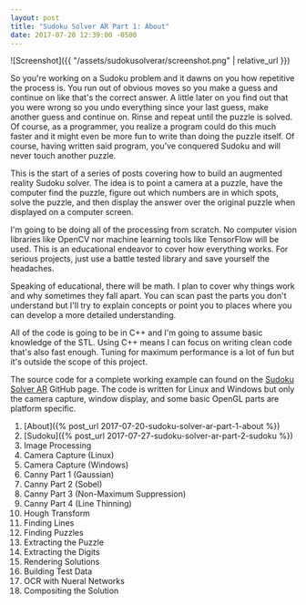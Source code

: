 ```yaml
---
layout: post
title: "Sudoku Solver AR Part 1: About"
date: 2017-07-20 12:39:00 -0500
---
```


![Screenshot]({{ "/assets/sudokusolverar/screenshot.png" | relative_url }})

So you're working on a Sudoku problem and it dawns on you how repetitive the process is. You run out of obvious moves so you make a guess and continue on like that's the correct answer. A little later on you find out that you were wrong so you undo everything since your last guess, make another guess and continue on. Rinse and repeat until the puzzle is solved. Of course, as a programmer, you realize a program could do this much faster and it might even be more fun to write than doing the puzzle itself. Of course, having written said program, you've conquered Sudoku and will never touch another puzzle.

This is the start of a series of posts covering how to build an augmented reality Sudoku solver. The idea is to point a camera at a puzzle, have the computer find the puzzle, figure out which numbers are in which spots, solve the puzzle, and then display the answer over the original puzzle when displayed on a computer screen.

I'm going to be doing all of the processing from scratch. No computer vision libraries like OpenCV nor machine learning tools like TensorFlow will be used. This is an educational endeavor to cover how everything works. For serious projects, just use a battle tested library and save yourself the headaches.

Speaking of educational, there will be math. I plan to cover why things work and why sometimes they fall apart. You can scan past the parts you don't understand but I'll try to explain concepts or point you to places where you can develop a more detailed understanding.

All of the code is going to be in C++ and I'm going to assume basic knowledge of the STL. Using C++ means I can focus on writing clean code that's also fast enough. Tuning for maximum performance is a lot of fun but it's outside the scope of this project.

The source code for a complete working example can found on the [Sudoku Solver AR](https://github.com/jbendig/Sudoku-Solver-AR) GitHub page. The code is written for Linux and Windows but only the camera capture, window display, and some basic OpenGL parts are platform specific.

1. [About]({% post_url 2017-07-20-sudoku-solver-ar-part-1-about %})
2. [Sudoku]({% post_url 2017-07-27-sudoku-solver-ar-part-2-sudoku %})
3. Image Processing
4. Camera Capture (Linux)
5. Camera Capture (Windows)
6. Canny Part 1 (Gaussian)
7. Canny Part 2 (Sobel)
8. Canny Part 3 (Non-Maximum Suppression)
9. Canny Part 4 (Line Thinning)
10. Hough Transform
11. Finding Lines
12. Finding Puzzles
13. Extracting the Puzzle
14. Extracting the Digits
15. Rendering Solutions
16. Building Test Data
17. OCR with Nueral Networks
18. Compositing the Solution
